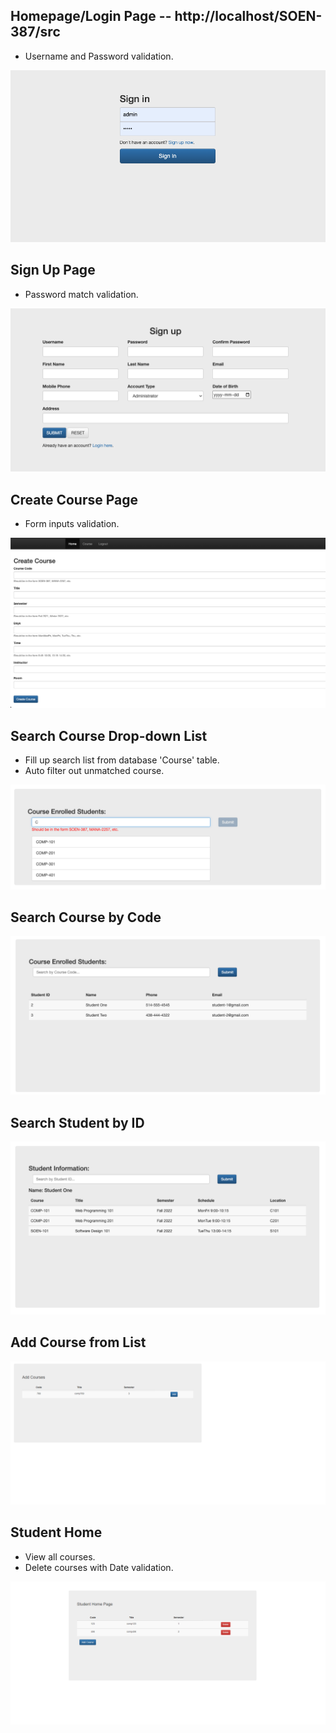## Homepage/Login Page -- http://localhost/SOEN-387/src

- Username and Password validation.

![Login](images/login.png)

## Sign Up Page

- Password match validation.

![Signup](images/signup.png)

## Create Course Page

- Form inputs validation.

![Create Course](images/create_course.png)

## Search Course Drop-down List

- Fill up search list from database 'Course' table.
- Auto filter out unmatched course.

![Search Course](images/search_course_list.png)

## Search Course by Code

![Search Course Code](images/search_course.png)

## Search Student by ID

![Search Student](images/search_student.png)

## Add Course from List

![Add Course](images/add_course.png)

## Student Home 

- View all courses.
- Delete courses with Date validation.

![Student](images/student_home.png)
